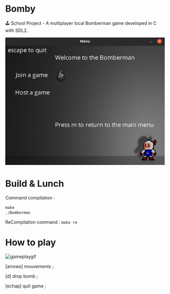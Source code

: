 # Bomby
🕹 School Project - A multiplayer local Bomberman game developed in C with SDL2.

![Main](/screenshots/main_title.png)

# Build & Lunch
Command compilation :
```
make
./Bomberman
```
ReCompilation command : ``` make re ```

# How to play
![gameplaygif](https://user-images.githubusercontent.com/35685670/133101244-f8cdcadd-54a2-432a-8dd0-3c2cb5bfc0fa.gif)

[arrows] mouvements ;

[d] drop bomb ;

[echap] quit game ;

